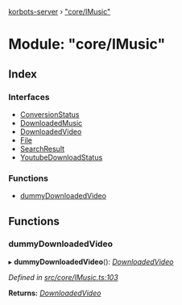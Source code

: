 [korbots-server](../README.md) › ["core/IMusic"](_core_imusic_.md)

# Module: "core/IMusic"

## Index

### Interfaces

* [ConversionStatus](../interfaces/_core_imusic_.conversionstatus.md)
* [DownloadedMusic](../interfaces/_core_imusic_.downloadedmusic.md)
* [DownloadedVideo](../interfaces/_core_imusic_.downloadedvideo.md)
* [File](../interfaces/_core_imusic_.file.md)
* [SearchResult](../interfaces/_core_imusic_.searchresult.md)
* [YoutubeDownloadStatus](../interfaces/_core_imusic_.youtubedownloadstatus.md)

### Functions

* [dummyDownloadedVideo](_core_imusic_.md#dummydownloadedvideo)

## Functions

###  dummyDownloadedVideo

▸ **dummyDownloadedVideo**(): *[DownloadedVideo](../interfaces/_core_imusic_.downloadedvideo.md)*

*Defined in [src/core/IMusic.ts:103](https://github.com/Xisabla/Korbots/blob/6e5e234/server/src/core/IMusic.ts#L103)*

**Returns:** *[DownloadedVideo](../interfaces/_core_imusic_.downloadedvideo.md)*
